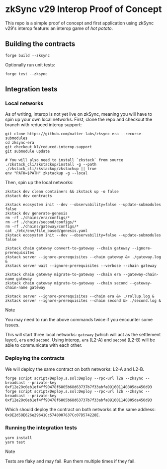 # zkSync v29 Interop Proof of Concept

This repo is a simple proof of concept and first application using zkSync v29's interop feature: an interop game of _hot potato_.

## Building the contracts

```
forge build --zksync
``` 

Optionally run unit tests:

```
forge test --zksync
```

## Integration tests

### Local networks
As of writing, interop is not yet live on zkSync, meaning you will have to spin up your own local networks. First, clone the repo and checkout the branch with reduced interop support:

```
git clone https://github.com/matter-labs/zksync-era --recurse-submodules
cd zksync-era
git checkout kl/reduced-interop-support
git submodule update

# You will also need to install `zkstack` from source
./zkstack_cli/zkstackup/install -g --path ./zkstack_cli/zkstackup/zkstackup || true
env "PATH=$PATH" zkstackup -g --local
```

Then, spin up the local networks:

```
zkstack dev clean containers && zkstack up -o false
zkstack dev contracts

zkstack ecosystem init --dev --observability=false --update-submodules false
zkstack dev generate-genesis
rm -rf ./chains/era/configs/*
rm -rf ./chains/second/configs/*
rm -rf ./chains/gateway/configs/*
cat ./etc/env/file_based/genesis.yaml
zkstack ecosystem init --dev --observability=false --update-submodules false

zkstack chain gateway convert-to-gateway --chain gateway --ignore-prerequisites
zkstack server --ignore-prerequisites --chain gateway &> ./gateway.log & 
zkstack server wait --ignore-prerequisites --verbose --chain gateway

zkstack chain gateway migrate-to-gateway --chain era --gateway-chain-name gateway
zkstack chain gateway migrate-to-gateway --chain second --gateway-chain-name gateway

zkstack server --ignore-prerequisites --chain era &> ./rollup.log &
zkstack server --ignore-prerequisites --chain second &> ./second.log &
```

> [!NOTE]
> You may need to run the above commands twice if you encounter some issues.

This will start three local networks: `gateway` (which will act as the settlement layer), `era` and `second`. Using interop, `era` (L2-A) and `second` (L2-B) will be able to communicate with each other.

### Deploying the contracts

We will deploy the same contract on both networks: L2-A and L2-B.

```
forge script script/Deploy.s.sol:Deploy --rpc-url l2a --zksync --broadcast --private-key 0xf12e28c0eb1ef4ff90478f6805b68d63737b7f33abfa091601140805da450d93
forge script script/Deploy.s.sol:Deploy --rpc-url l2b --zksync --broadcast --private-key 0xf12e28c0eb1ef4ff90478f6805b68d63737b7f33abfa091601140805da450d93
```

Which should deploy the contract on both networks at the same address: `0x9E2d58E626e29641Cc5748007637Cc07D574228E`.

### Running the integration tests

```
yarn install
yarn test
```

> [!NOTE]
> Tests are flaky and may fail. Run them multiple times if they fail.


<!-- ## Foundry

**Foundry is a blazing fast, portable and modular toolkit for Ethereum application development written in Rust.**

Foundry consists of:

-   **Forge**: Ethereum testing framework (like Truffle, Hardhat and DappTools).
-   **Cast**: Swiss army knife for interacting with EVM smart contracts, sending transactions and getting chain data.
-   **Anvil**: Local Ethereum node, akin to Ganache, Hardhat Network.
-   **Chisel**: Fast, utilitarian, and verbose solidity REPL.

## Documentation

https://book.getfoundry.sh/

## Usage

### Build

```shell
$ forge build
```

### Test

```shell
$ forge test
```

### Format

```shell
$ forge fmt
```

### Gas Snapshots

```shell
$ forge snapshot
```

### Anvil

```shell
$ anvil
```

### Deploy

```shell
$ forge script script/Counter.s.sol:CounterScript --rpc-url <your_rpc_url> --private-key <your_private_key>
```

### Cast

```shell
$ cast <subcommand>
```

### Help

```shell
$ forge --help
$ anvil --help
$ cast --help
``` -->

